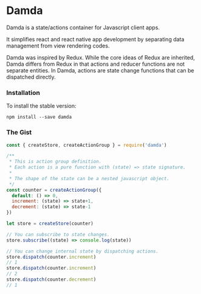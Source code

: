# Damda

Damda is a state/actions container for Javascript client apps.

It simplifies react and react native app development by separating data management from view rendering codes.

Damda was inspired by Redux. While the core ideas of Redux are inherited, Damda differs from Redux in that actions and reducer functions are not separate entities. In Damda, actions are state change functions that can be dispatched directly.

### Installation

To install the stable version:

```
npm install --save damda
```

### The Gist

```js
const { createStore, createActionGroup } = require('damda')

/**
 * This is action group definition.
 * Each action is a pure function with (state) => state signature.
 * 
 * The shape of the state can be a nested javascript object.
 */
const counter = createActionGroup({
  default: () => 0,
  increment: (state) => state+1,
  decrement: (state) => state-1
})

let store = createStore(counter)

// You can subscribe to state changes.
store.subscribe((state) => console.log(state))

// You can change internal state by dispatching actions.
store.dispatch(counter.increment)
// 1
store.dispatch(counter.increment)
// 2
store.dispatch(counter.decrement)
// 1
```
